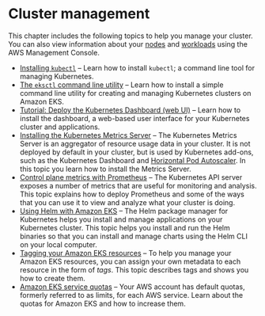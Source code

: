 # Cluster management<a name="eks-managing"></a>

This chapter includes the following topics to help you manage your cluster\. You can also view information about your [nodes](view-nodes.md) and [workloads](eks-workloads.md) using the AWS Management Console\.
+ [Installing `kubectl`](install-kubectl.md) – Learn how to install `kubectl`; a command line tool for managing Kubernetes\.
+ [The `eksctl` command line utility](eksctl.md) – Learn how to install a simple command line utility for creating and managing Kubernetes clusters on Amazon EKS\.
+ [Tutorial: Deploy the Kubernetes Dashboard \(web UI\)](dashboard-tutorial.md) – Learn how to install the dashboard, a web\-based user interface for your Kubernetes cluster and applications\.
+ [Installing the Kubernetes Metrics Server](metrics-server.md) – The Kubernetes Metrics Server is an aggregator of resource usage data in your cluster\. It is not deployed by default in your cluster, but is used by Kubernetes add\-ons, such as the Kubernetes Dashboard and [Horizontal Pod Autoscaler](horizontal-pod-autoscaler.md)\. In this topic you learn how to install the Metrics Server\.
+ [Control plane metrics with Prometheus](prometheus.md) – The Kubernetes API server exposes a number of metrics that are useful for monitoring and analysis\. This topic explains how to deploy Prometheus and some of the ways that you can use it to view and analyze what your cluster is doing\. 
+ [Using Helm with Amazon EKS](helm.md) – The Helm package manager for Kubernetes helps you install and manage applications on your Kubernetes cluster\. This topic helps you install and run the Helm binaries so that you can install and manage charts using the Helm CLI on your local computer\. 
+ [Tagging your Amazon EKS resources](eks-using-tags.md) – To help you manage your Amazon EKS resources, you can assign your own metadata to each resource in the form of *tags*\. This topic describes tags and shows you how to create them\. 
+ [Amazon EKS service quotas](service-quotas.md) – Your AWS account has default quotas, formerly referred to as limits, for each AWS service\. Learn about the quotas for Amazon EKS and how to increase them\.